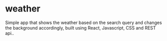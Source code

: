 # weather
Simple app that shows the weather based on the search query and changes the background accordingly, built using React, Javascript, CSS and REST api..
